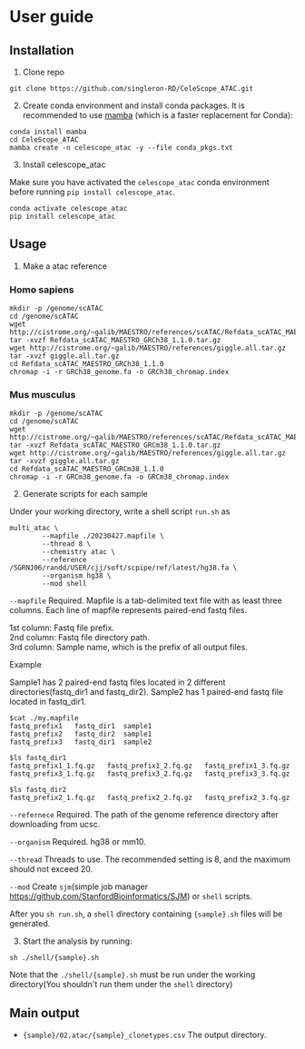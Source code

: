 # User guide

## Installation
1. Clone repo
```
git clone https://github.com/singleron-RD/CeleScope_ATAC.git
```

2. Create conda environment and install conda packages. 
It is recommended to use [mamba](https://github.com/mamba-org/mamba) (which is a faster replacement for Conda):
```
conda install mamba
cd CeleScope_ATAC
mamba create -n celescope_atac -y --file conda_pkgs.txt
```


3. Install celescope_atac

Make sure you have activated the `celescope_atac` conda environment before running `pip install celescope_atac`. 
```
conda activate celescope_atac
pip install celescope_atac
```

## Usage
1. Make a atac reference

### Homo sapiens

```
mkdir -p /genome/scATAC
cd /genome/scATAC
wget http://cistrome.org/~galib/MAESTRO/references/scATAC/Refdata_scATAC_MAESTRO_GRCh38_1.1.0.tar.gz
tar -xvzf Refdata_scATAC_MAESTRO_GRCh38_1.1.0.tar.gz
wget http://cistrome.org/~galib/MAESTRO/references/giggle.all.tar.gz
tar -xvzf giggle.all.tar.gz
cd Refdata_scATAC_MAESTRO_GRCh38_1.1.0
chromap -i -r GRCh38_genome.fa -o GRCh38_chromap.index
```

### Mus musculus

```
mkdir -p /genome/scATAC
cd /genome/scATAC
wget http://cistrome.org/~galib/MAESTRO/references/scATAC/Refdata_scATAC_MAESTRO_GRCm38_1.1.0.tar.gz
tar -xvzf Refdata_scATAC_MAESTRO_GRCm38_1.1.0.tar.gz
wget http://cistrome.org/~galib/MAESTRO/references/giggle.all.tar.gz
tar -xvzf giggle.all.tar.gz
cd Refdata_scATAC_MAESTRO_GRCm38_1.1.0
chromap -i -r GRCm38_genome.fa -o GRCm38_chromap.index
```

2. Generate scripts for each sample

Under your working directory, write a shell script `run.sh` as

```
multi_atac \
        --mapfile ./20230427.mapfile \
        --thread 8 \
        --chemistry atac \
        --reference /SGRNJ06/randd/USER/cjj/soft/scpipe/ref/latest/hg38.fa \
        --organism hg38 \
        --mod shell
``` 
`--mapfile` Required.  Mapfile is a tab-delimited text file with as least three columns. Each line of mapfile represents paired-end fastq files.

1st column: Fastq file prefix.  
2nd column: Fastq file directory path.  
3rd column: Sample name, which is the prefix of all output files.  

Example

Sample1 has 2 paired-end fastq files located in 2 different directories(fastq_dir1 and fastq_dir2). Sample2 has 1 paired-end fastq file located in fastq_dir1.
```
$cat ./my.mapfile
fastq_prefix1	fastq_dir1	sample1
fastq_prefix2	fastq_dir2	sample1
fastq_prefix3	fastq_dir1	sample2

$ls fastq_dir1
fastq_prefix1_1.fq.gz   fastq_prefix1_2.fq.gz	fastq_prefix1_3.fq.gz
fastq_prefix3_1.fq.gz	fastq_prefix3_2.fq.gz	fastq_prefix3_3.fq.gz

$ls fastq_dir2
fastq_prefix2_1.fq.gz	fastq_prefix2_2.fq.gz	fastq_prefix2_3.fq.gz
```

`--refernece` Required. The path of the genome reference directory after downloading from ucsc.

`--organism` Required. hg38 or mm10.

`--thread` Threads to use. The recommended setting is 8, and the maximum should not exceed 20.

`--mod` Create `sjm`(simple job manager https://github.com/StanfordBioinformatics/SJM) or `shell` scripts. 

After you `sh run.sh`, a `shell` directory containing `{sample}.sh` files will be generated.

3. Start the analysis by running:
```
sh ./shell/{sample}.sh
```
Note that the `./shell/{sample}.sh` must be run under the working directory(You shouldn't run them under the `shell` directory)

## Main output
- `{sample}/02.atac/{sample}_clonetypes.csv` The output directory.